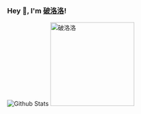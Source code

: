 ### Hey 👋, I'm [破洛洛](https://poluoluo.me)!

![Github Stats](https://github-readme-stats.vercel.app/api?username=plldds&show_icons=true) <img src="https://poluoluo.me/assets/images/qrcode.jpg" alt="破洛洛" width= "196px" height="196px" >
<!--
**plldds/plldds** is a ✨ _special_ ✨ repository because its `README.md` (this file) appears on your GitHub profile.
Here are some ideas to get you started:
- 🔭 I’m currently working on ...
- 🌱 I’m currently learning ...
- 👯 I’m looking to collaborate on ...
- 🤔 I’m looking for help with ...
- 💬 Ask me about ...
- 📫 How to reach me: ...
- 😄 Pronouns: ...
- ⚡ Fun fact: ...
-->
